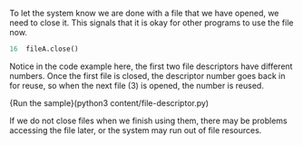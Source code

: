 To let the system know we are done with a file that we have opened, we need to close it. This signals that it is okay for other programs to use the file now.

```python
16  fileA.close()                       
```

Notice in the code example here, the first two file descriptors have different numbers. Once the first file is closed, the descriptor number goes back in for reuse, so when the next file (3) is opened, the number is reused.

{Run the sample}(python3 content/file-descriptor.py)

If we do not close files when we finish using them, there may be problems accessing the file later, or the system may run out of file resources.
